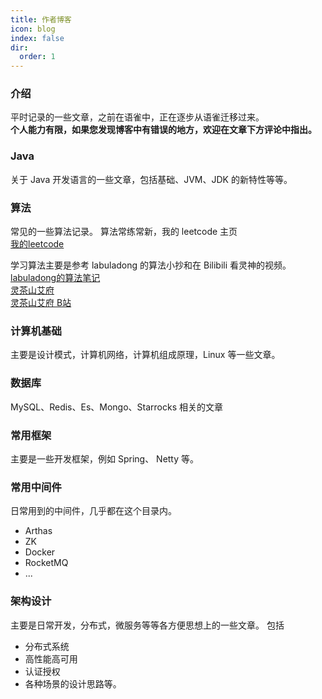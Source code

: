 ```yaml
---
title: 作者博客
icon: blog
index: false
dir:
  order: 1
---
```

### 介绍
平时记录的一些文章，之前在语雀中，正在逐步从语雀迁移过来。  
**个人能力有限，如果您发现博客中有错误的地方，欢迎在文章下方评论中指出。**

### Java
关于 Java 开发语言的一些文章，包括基础、JVM、JDK 的新特性等等。

### 算法
常见的一些算法记录。
算法常练常新，我的 leetcode 主页   
[我的leetcode](https://leetcode.cn/u/zgyaodao/)

学习算法主要是参考 labuladong 的算法小抄和在 Bilibili 看灵神的视频。  
[labuladong的算法笔记](https://labuladong.online/algo/)  
[灵茶山艾府](https://leetcode.cn/u/endlesscheng/)  
[灵茶山艾府 B站](https://b23.tv/n3OEH3c)  

### 计算机基础
主要是设计模式，计算机网络，计算机组成原理，Linux 等一些文章。

### 数据库
MySQL、Redis、Es、Mongo、Starrocks 相关的文章

### 常用框架
主要是一些开发框架，例如 Spring、 Netty 等。

### 常用中间件
日常用到的中间件，几乎都在这个目录内。
- Arthas
- ZK
- Docker
- RocketMQ
- ...

### 架构设计
主要是日常开发，分布式，微服务等等各方便思想上的一些文章。
包括
- 分布式系统
- 高性能高可用
- 认证授权
- 各种场景的设计思路等。

<!-- <Catalog /> -->